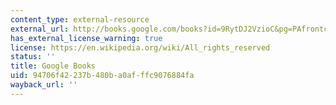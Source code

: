 ```yaml
---
content_type: external-resource
external_url: http://books.google.com/books?id=9RytDJ2VzioC&pg=PAfrontcover
has_external_license_warning: true
license: https://en.wikipedia.org/wiki/All_rights_reserved
status: ''
title: Google Books
uid: 94706f42-237b-480b-a0af-ffc9076884fa
wayback_url: ''
---
```

